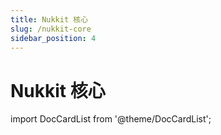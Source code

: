 ```yaml
---
title: Nukkit 核心
slug: /nukkit-core
sidebar_position: 4
---
```


# Nukkit 核心

import DocCardList from '@theme/DocCardList';

<DocCardList />
